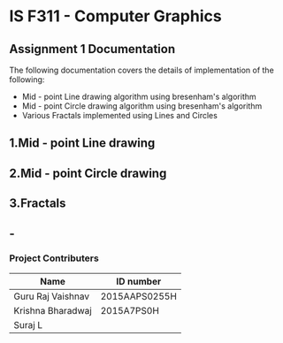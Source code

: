 # IS F311 - Computer Graphics
## Assignment 1 Documentation
The following documentation covers the details of implementation of the following:
- Mid - point Line drawing algorithm using bresenham's algorithm
- Mid - point Circle drawing algorithm using bresenham's algorithm
- Various Fractals implemented using Lines and Circles


## 1.Mid - point Line drawing
## 2.Mid - point Circle drawing
## 3.Fractals
## -

### Project Contributers
|Name             |ID number    |
|-----------------|-------------|
|Guru Raj Vaishnav|2015AAPS0255H|
|Krishna Bharadwaj|2015A7PS0H|
|Suraj L
